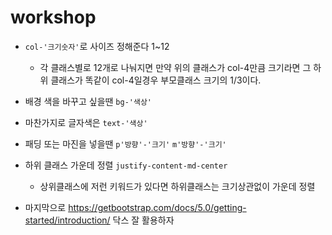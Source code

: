 # workshop

* `col-'크기숫자'`로 사이즈 정해준다 1~12
  * 각 클래스별로 12개로 나눠지면 만약 위의 클래스가 col-4만큼 크기라면 그 하위 클래스가 똑같이 col-4일경우 부모클래스 크기의 1/3이다.
* 배경 색을 바꾸고 싶을땐 `bg-'색상'`
* 마찬가지로 글자색은 `text-'색상'`
* 패딩 또는 마진을 넣을땐 `p'방향'-'크기'` `m'방향'-'크기'` 
* 하위 클래스 가운데 정렬 `justify-content-md-center`
  * 상위클래스에 저런 키워드가 있다면 하위클래스는 크기상관없이 가운데 정렬

* 마지막으로 https://getbootstrap.com/docs/5.0/getting-started/introduction/ 닥스 잘 활용하자